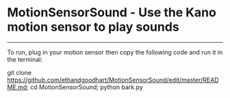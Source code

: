 # MotionSensorSound - Use the Kano motion sensor to play sounds
-------------------------------------------------------------
To run, plug in your motion sensor then copy the following code and run it in the terminal:

git clone https://github.com/ethandgoodhart/MotionSensorSound/edit/master/README.md; cd MotionSensorSound; python bark.py
